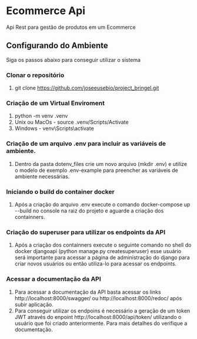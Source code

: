 # Ecommerce Api
Api Rest para gestão de produtos em um Ecommerce

## Configurando do Ambiente

Siga os passos abaixo para conseguir utilizar o sistema

### Clonar o repositório
1. git clone https://github.com/joseeusebio/project_bringel.git

### Criação de um Virtual Enviroment
1. python -m venv .venv
2. Unix ou MacOs - source .venv/Scripts/Activate
3. Windows - venv\Scripts\activate

### Criação de um arquivo .env para incluir as variáveis de ambiente.
1. Dentro da pasta dotenv_files crie um novo arquivo (mkdir .env) e utilize o modelo de exemplo .env-example para preencher as variáveis de ambiente necessárias.

### Iniciando o build do container docker
 1. Após a criação do arquivo .env execute o comando docker-compose up --build no console na raiz do projeto e aguarde a criação dos containners.

### Criação do superuser para utilizar os endpoints da API
1. Após a criação dos containners execute o seguinte comando no shell do docker djangoapi (python manage.py createsuperuser) esse usuário será importante para acessar a página de administração do django para criar novos usuários ou então utiliza-lo para acessar os endpoints.

### Acessar a documentação da API

1. Para acessar a documentação da API basta acessar os links  http://localhost:8000/swagger/ ou http://localhost:8000/redoc/ após subir aplicação.
2. Para conseguir utilizar os endpoins é necessário a geração de um token JWT através do enpoint http://localhost:8000/api/token/ utilizando o usuário que foi criado anteriormente. Para mais detalhes do verifique a documentação.


